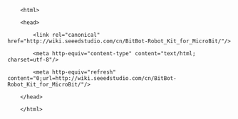 <!DOCTYPE html>
        <html>
        <head>
            <link rel="canonical" href="http://wiki.seeedstudio.com/cn/BitBot-Robot_Kit_for_MicroBit/"/>
            <meta http-equiv="content-type" content="text/html; charset=utf-8"/>
            <meta http-equiv="refresh" content="0;url=http://wiki.seeedstudio.com/cn/BitBot-Robot_Kit_for_MicroBit/"/>
        </head>
        </html>